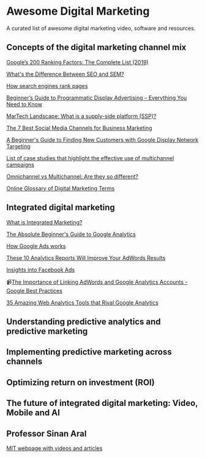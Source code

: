 # Awesome Digital Marketing
A curated list of awesome digital marketing video, software and resources.


## Concepts of the digital marketing channel mix
[Google’s 200 Ranking Factors: The Complete List (2019)](https://backlinko.com/google-ranking-factors)

[What's the Difference Between SEO and SEM? ](https://blog.hubspot.com/insiders/seo-sem-faqs)

[How search engines rank pages](https://moz.com/beginners-guide-to-seo/how-search-engines-operate)

[Beginner’s Guide to Programmatic Display Advertising – Everything You Need to Know](https://www.cardinaldigitalmarketing.com/blog/programmatic-display-advertising/)

[MarTech Landscape: What is a supply-side platform (SSP)?](https://martechtoday.com/martech-landscape-what-supply-side-platform-ssp-168375)

[The 7 Best Social Media Channels for Business Marketing](https://www.huffingtonpost.com/young-entrepreneur-council/the-10-best-social-media_b_11654820.html)

[A Beginner's Guide to Finding New Customers with Google Display Network Targeting](https://www.wordstream.com/blog/ws/2015/02/10/google-display-network-targeting)

[List of case studies that highlight the effective use of multichannel campaigns](https://www.b2bmarketing.net/en-gb/b2b-marketing-awards-2017-case-studies)

[Omnichannel vs Multichannel: Are they so different?](https://multichannelmerchant.com/blog/omnichannel-vs-multichannel-different/)

[Online Glossary of Digital Marketing Terms](https://www.marketingterms.com/dictionary/)

## Integrated digital marketing

[What is Integrated Marketing?](https://www.smartinsights.com/traffic-building-strategy/integrated-marketing-communications/what-is-integrated-marketing/)

[The Absolute Beginner's Guide to Google Analytics](https://moz.com/blog/absolute-beginners-guide-to-google-analytics)

[How Google Ads works](https://moz.com/blog/absolute-beginners-guide-to-google-analytics)

[These 10 Analytics Reports Will Improve Your AdWords Results](https://searchengineland.com/10-analytics-reports-will-improve-adwords-results-198918)

[Insights into Facebook Ads](https://blog.bufferapp.com/facebook-advertising-tips)

:video_camera:[The Importance of Linking AdWords and Google Analytics Accounts - Google Best Practices](https://www.youtube.com/watch?v=O4e0qJL5t1w&t=2s&index=1&list=PL9piTIvKJnJNHcmzzcIMKKdkRCkR0XxtZ)

[35 Amazing Web Analytics Tools that Rival Google Analytics](https://dynomapper.com/blog/21-sitemaps-and-seo/436-35-amazing-web-analytics-tools-that-rival-google-analytics)

## Understanding predictive analytics and predictive marketing

## Implementing predictive marketing across channels

## Optimizing return on investment (ROI)

## The future of integrated digital marketing: Video, Mobile and AI

## Professor Sinan Aral

[MIT webpage with videos and articles](http://ide.mit.edu/about-us/people/sinan-aral)
